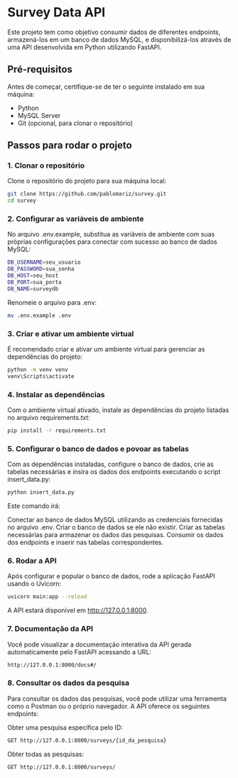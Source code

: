# Survey Data API

Este projeto tem como objetivo consumir dados de diferentes endpoints, armazená-los em um banco de dados MySQL, e disponibilizá-los através de uma API desenvolvida em Python utilizando FastAPI.

## Pré-requisitos

Antes de começar, certifique-se de ter o seguinte instalado em sua máquina:

- Python
- MySQL Server
- Git (opcional, para clonar o repositório)

## Passos para rodar o projeto

### 1. Clonar o repositório

Clone o repositório do projeto para sua máquina local:

```bash
git clone https://github.com/pablomariz/survey.git
cd survey
```

### 2. Configurar as variáveis de ambiente

No arquivo .env.example, substitua as variáveis de ambiente com suas próprias configurações para conectar com sucesso ao banco de dados MySQL:

```bash
DB_USERNAME=seu_usuario
DB_PASSWORD=sua_senha
DB_HOST=seu_host
DB_PORT=sua_porta
DB_NAME=surveydb
```

Renomeie o arquivo para .env:

```bash
mv .env.example .env
```

### 3. Criar e ativar um ambiente virtual

É recomendado criar e ativar um ambiente virtual para gerenciar as dependências do projeto:

```bash
python -m venv venv
venv\Scripts\activate
```

### 4. Instalar as dependências

Com o ambiente virtual ativado, instale as dependências do projeto listadas no arquivo requirements.txt:

```bash
pip install -r requirements.txt
```

### 5. Configurar o banco de dados e povoar as tabelas

Com as dependências instaladas, configure o banco de dados, crie as tabelas necessárias e insira os dados dos endpoints executando o script insert_data.py:

```bash
python insert_data.py
```

Este comando irá:

Conectar ao banco de dados MySQL utilizando as credenciais fornecidas no arquivo .env.
Criar o banco de dados se ele não existir.
Criar as tabelas necessárias para armazenar os dados das pesquisas.
Consumir os dados dos endpoints e inserir nas tabelas correspondentes.

### 6. Rodar a API

Após configurar e popular o banco de dados, rode a aplicação FastAPI usando o Uvicorn:

```bash
uvicorn main:app --reload
```

A API estará disponível em http://127.0.0.1:8000.

### 7. Documentação da API

Você pode visualizar a documentação interativa da API gerada automaticamente pelo FastAPI acessando a URL:

```bash
http://127.0.0.1:8000/docs#/
```

### 8. Consultar os dados da pesquisa

Para consultar os dados das pesquisas, você pode utilizar uma ferramenta como o Postman ou o próprio navegador. A API oferece os seguintes endpoints:

Obter uma pesquisa específica pelo ID:
```bash
GET http://127.0.0.1:8000/surveys/{id_da_pesquisa}
```

Obter todas as pesquisas:
```bash
GET http://127.0.0.1:8000/surveys/
```